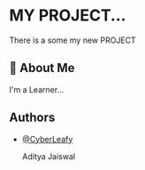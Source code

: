 
# MY PROJECT...
There is a some my new PROJECT


## 🚀 About Me
I'm a Learner...


## Authors

- [@CyberLeafy](https://www.github.com/cyberleafy)

    Aditya Jaiswal